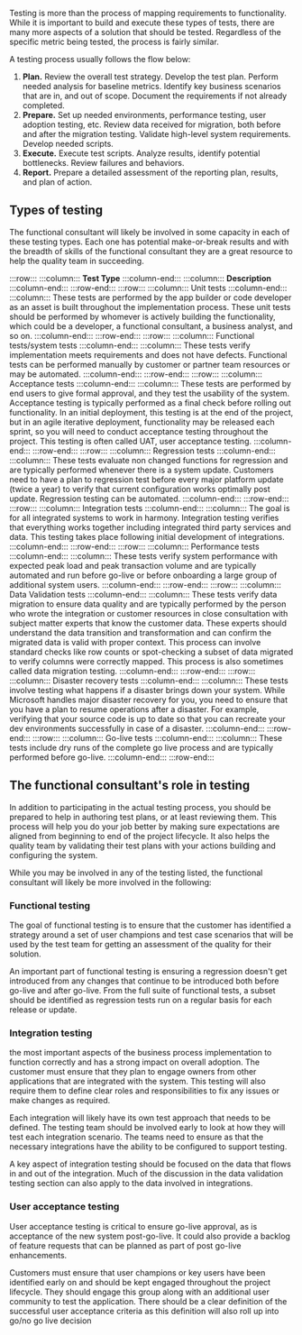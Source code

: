 Testing is more than the process of mapping requirements to functionality. While it is important to build and execute these types of tests, there are many more aspects of a solution that should be tested. Regardless of the specific metric being tested, the process is fairly similar.

A testing process usually follows the flow below:

1.  **Plan.** Review the overall test strategy. Develop the test plan. Perform needed analysis for baseline metrics. Identify key business scenarios that are in, and out of scope. Document the requirements if not already completed.
2.  **Prepare.** Set up needed environments, performance testing, user adoption testing, etc. Review data received for migration, both before and after the migration testing. Validate high-level system requirements. Develop needed scripts.
3.  **Execute.** Execute test scripts. Analyze results, identify potential bottlenecks. Review failures and behaviors.
4.  **Report.** Prepare a detailed assessment of the reporting plan, results, and plan of action.

## Types of testing

The functional consultant will likely be involved in some capacity in each of these testing types. Each one has potential make-or-break results and with the breadth of skills of the functional consultant they are a great resource to help the quality team in succeeding.

:::row:::
  :::column:::
    **Test Type**
  :::column-end:::
  :::column:::
    **Description**
  :::column-end:::
:::row-end:::
:::row:::
  :::column:::
    Unit tests
  :::column-end:::
  :::column:::
    These tests are performed by the app builder or code developer as an asset is built throughout the implementation process. These unit tests should be performed by whomever is actively building the functionality, which could be a developer, a functional consultant, a business analyst, and so on.
  :::column-end:::
:::row-end:::
:::row:::
  :::column:::
    Functional tests/system tests
  :::column-end:::
  :::column:::
    These tests verify implementation meets requirements and does not have defects. Functional tests can be performed manually by customer or partner team resources or may be automated.
  :::column-end:::
:::row-end:::
:::row:::
  :::column:::
    Acceptance tests
  :::column-end:::
  :::column:::
    These tests are performed by end users to give formal approval, and they test the usability of the system. Acceptance testing is typically performed as a final check before rolling out functionality. In an initial deployment, this testing is at the end of the project, but in an agile iterative deployment, functionality may be released each sprint, so you will need to conduct acceptance testing throughout the project. This testing is often called UAT, user acceptance testing.
  :::column-end:::
:::row-end:::
:::row:::
  :::column:::
    Regression tests
  :::column-end:::
  :::column:::
    These tests evaluate non changed functions for regression and are typically performed whenever there is a system update. Customers need to have a plan to regression test before every major platform update (twice a year) to verify that current configuration works optimally post update. Regression testing can be automated.
  :::column-end:::
:::row-end:::
:::row:::
  :::column:::
    Integration tests
  :::column-end:::
  :::column:::
    The goal is for all integrated systems to work in harmony. Integration testing verifies that everything works together including integrated third party services and data. This testing takes place following initial development of integrations.
  :::column-end:::
:::row-end:::
:::row:::
  :::column:::
    Performance tests
  :::column-end:::
  :::column:::
    These tests verify system performance with expected peak load and peak transaction volume and are typically automated and run before go-live or before onboarding a large group of additional system users.
  :::column-end:::
:::row-end:::
:::row:::
  :::column:::
    Data Validation tests
  :::column-end:::
  :::column:::
    These tests verify data migration to ensure data quality and are typically performed by the person who wrote the integration or customer resources in close consultation with subject matter experts that know the customer data. These experts should understand the data transition and transformation and can confirm the migrated data is valid with proper context. This process can involve standard checks like row counts or spot-checking a subset of data migrated to verify columns were correctly mapped. This process is also sometimes called data migration testing.
  :::column-end:::
:::row-end:::
:::row:::
  :::column:::
    Disaster recovery tests
  :::column-end:::
  :::column:::
    These tests involve testing what happens if a disaster brings down your system. While Microsoft handles major disaster recovery for you, you need to ensure that you have a plan to resume operations after a disaster. For example, verifying that your source code is up to date so that you can recreate your dev environments successfully in case of a disaster.
  :::column-end:::
:::row-end:::
:::row:::
  :::column:::
    Go-live tests
  :::column-end:::
  :::column:::
    These tests include dry runs of the complete go live process and are typically performed before go-live.
  :::column-end:::
:::row-end:::


## The functional consultant's role in testing

In addition to participating in the actual testing process, you should be prepared to help in authoring test plans, or at least reviewing them. This process will help you do your job better by making sure expectations are aligned from beginning to end of the project lifecycle. It also helps the quality team by validating their test plans with your actions building and configuring the system.

While you may be involved in any of the testing listed, the functional consultant will likely be more involved in the following:

### Functional testing

The goal of functional testing is to ensure that the customer has identified a strategy around a set of user champions and test case scenarios that will be used by the test team for getting an assessment of the quality for their solution.

An important part of functional testing is ensuring a regression doesn't get introduced from any changes that continue to be introduced both before go-live and after go-live. From the full suite of functional tests, a subset should be identified as regression tests run on a regular basis for each release or update.

### Integration testing

the most important aspects of the business process implementation to function correctly and has a strong impact on overall adoption. The customer must ensure that they plan to engage owners from other applications that are integrated with the system. This testing will also require them to define clear roles and responsibilities to fix any issues or make changes as required.

Each integration will likely have its own test approach that needs to be defined. The testing team should be involved early to look at how they will test each integration scenario. The teams need to ensure as that the necessary integrations have the ability to be configured to support testing.

A key aspect of integration testing should be focused on the data that flows in and out of the integration. Much of the discussion in the data validation testing section can also apply to the data involved in integrations.

### User acceptance testing

User acceptance testing is critical to ensure go-live approval, as is acceptance of the new system post-go-live. It could also provide a backlog of feature requests that can be planned as part of post go-live enhancements.

Customers must ensure that user champions or key users have been identified early on and should be kept engaged throughout the project lifecycle. They should engage this group along with an additional user community to test the application. There should be a clear definition of the successful user acceptance criteria as this definition will also roll up into go/no go live decision
